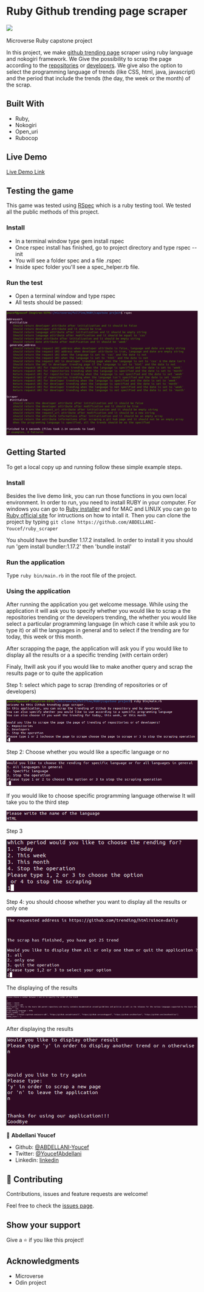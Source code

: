 # Ruby Github trending page scraper
![](https://img.shields.io/badge/Microverse-blueviolet)

Microverse Ruby capstone project

In this project, we make [github trending page](https://github.com/trending) scraper using ruby language and nokogiri framework. We Give the possibility to scrap the page according to the [repositories](https://github.com/trending) or [developers](https://github.com/trending/developers). We give also the option to select the programming language of trends (like CSS, html, java, javascript) and the period that include the trends (the day, the week or the month) of the scrap.

## Built With

- Ruby,
- Nokogiri
- Open_uri
- Rubocop

## Live Demo

[Live Demo Link](https://repl.it/@youcefABDELLANI/githubtrendscraper#main.rb)

## Testing the game

This game was tested using [RSpec](https://rspec.info/) which is a ruby testing tool. We tested all the public methods of this project.

### Install

- In a terminal window type gem install rspec
- Once rspec install has finished, go to project directory and type rspec --init
- You will see a folder spec and a file .rspec
- Inside spec folder you'll see a spec_helper.rb file.

### Run the test
- Open a terminal window and type rspec
- All tests should be passed:

![screenshot of tests](./img/tests_screenshot.png)


## Getting Started

To get a local copy up and running follow these simple example steps.

### Install
Besides the live demo link, you can run those functions in you own local environment. 
In order to run, you need to install RUBY in your computer. For windows you can go to [Ruby installer](https://rubyinstaller.org/) and for MAC and LINUX you can go to [Ruby official site](https://www.ruby-lang.org/en/downloads/) for intructions on how to intall it.
Then you can clone the project by typing ```git clone https://github.com/ABDELLANI-Youcef/ruby_scraper```

You should have the bundler 1.17.2 installed. In order to install it you should run 'gem install bundler:1.17.2' then 'bundle install'


### Run the application
Type ```ruby bin/main.rb``` in the root file of the project.

### Using the application
After running the application you get welcome message. While using the application it will ask you to specify whether you would like to scrap a the repositories trending or the developers trending, the whether you would like select a particular programming language (in which case it while ask you to type it) or all the languages in general and to select if the trending are for today, this week or this month.

After scrapping the page, the application will ask you if you would like to display all the results or a a specific trending (with certain order)

Finaly, Itwill ask you if you would like to make another query and scrap the results page or to quite the application

Step 1: select which page to scrap (trending of repositories or of developers)

![step 1](./img/step1.png)

Step 2: Choose whether you would like a specific language or no

![step 2](./img/step2.png)

If you would like to choose specific programming language otherwise It will take you to the third step

![step 2.1](./img/step3.png)

Step 3

![step 3](./img/step4.png)

Step 4: you should choose whether you want to display all the results or only one

![step 4](./img/step5.png)

The displaying of the results

![step 6](./img/step6.png)

After displaying the results

![step 5](./img/step7.png)

👤 **Abdellani Youcef**

- Github: [@ABDELLANI-Youcef](https://github.com/ABDELLANI-Youcef)
- Twitter: [@YoucefAbdellani](https://twitter.com/YoucefAbdellani) 
- Linkedin: [linkedin](https://www.linkedin.com/in/youcef-abdellani-b79361124/)

## 🤝 Contributing

Contributions, issues and feature requests are welcome!

Feel free to check the [issues page](issues/).

## Show your support

Give a ⭐️ if you like this project!

## Acknowledgments

- Microverse
- Odin project
